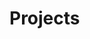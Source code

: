 # Projects

<div class="github-card" data-github="kosmgco/tldr-web" data-width="400" data-height="" data-theme="default"></div>

<div class="github-card" data-github="kosmgco/ss-subscribe-gen" data-width="400" data-height="" data-theme="default"></div>

<div class="github-card" data-github="kosmgco/kosmgco.github.io" data-width="400" data-height="" data-theme="default"></div>
<script src="//cdn.jsdelivr.net/github-cards/latest/widget.js"></script>
